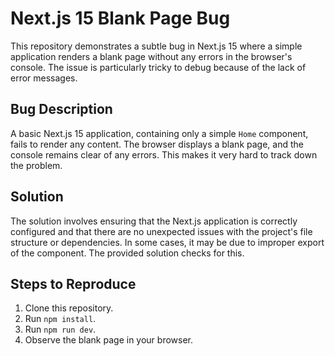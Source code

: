 # Next.js 15 Blank Page Bug

This repository demonstrates a subtle bug in Next.js 15 where a simple application renders a blank page without any errors in the browser's console.  The issue is particularly tricky to debug because of the lack of error messages.

## Bug Description

A basic Next.js 15 application, containing only a simple `Home` component, fails to render any content.  The browser displays a blank page, and the console remains clear of any errors. This makes it very hard to track down the problem.

## Solution

The solution involves ensuring that the Next.js application is correctly configured and that there are no unexpected issues with the project's file structure or dependencies.  In some cases, it may be due to improper export of the component.  The provided solution checks for this.

## Steps to Reproduce

1. Clone this repository.
2. Run `npm install`.
3. Run `npm run dev`.
4. Observe the blank page in your browser.
